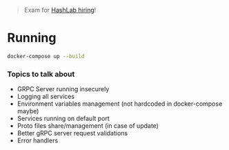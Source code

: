 > Exam for [HashLab hiring](https://github.com/hashlab/hiring/blob/master/portuguese/back-challenge.md)!

# Running
```bash
docker-compose up --build
```

### Topics to talk about
* GRPC Server running insecurely
* Logging all services
* Environment variables management (not hardcoded in docker-compose maybe)
* Services running on default port
* Proto files share/management (in case of update)
* Better gRPC server request validations
* Error handlers